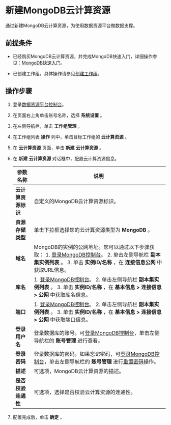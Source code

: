 新建MongoDB云计算资源 
===================================

通过新建MongoDB云计算资源，为使用数据资源平台做数据支撑。

前提条件 
-------------------------

* 已经购买MongoDB云计算资源，并完成MongoDB快速入门，详细操作参见：[MongoDB快速入门](https://help.aliyun.com/document_detail/54260.html?spm=a2c4g.11174283.6.568.2c9b6c7d0gu0Uq)。

  

* 已创建工作组，具体操作请参见[创建工作组](/cn.zh-CN/用户指南/系统设置/工作组管理/创建工作组.md)。

  




操作步骤 
-------------------------

1. 登录[数据资源平台控制台](https://dataq.console.aliyun.com)。

   

2. 在页面右上角单击账号名称，选择 **系统设置** 。

   

3. 在左侧导航栏，单击 **工作组管理** 。

   

4. 在工作组列表 **操作** 列中，单击目标工作组的 **云计算资源** 。

   

5. 在 **云计算资源** 页面，单击 **新建** **云计算资源** 。

   

6. 在 **新建** **云计算资源** 对话框中，配置云计算资源信息。

   

   |    参数名称     |                                                                                                                                                                        说明                                                                                                                                                                         |
   |-------------|---------------------------------------------------------------------------------------------------------------------------------------------------------------------------------------------------------------------------------------------------------------------------------------------------------------------------------------------------|
   | **云计算资源标识** | 自定义的MongoDB云计算资源标识。                                                                                                                                                                                                                                                                                                                               |
   | **资源存储类型**  | 单击下拉框选择您的云计算资源类型为 **MongoDB** 。                                                                                                                                                                                                                                                                                                                   |
   | **域名**      | MongoDB的实例的公网地址。您可以通过以下步骤获取： 1. [登录MongoDB控制台](https://mongodb.console.aliyun.com/replicate/cn-hangzhou/instances)。   2. 单击左侧导航栏 **副本集实例列表** 。   3. 单击 **实例ID/名称** ，在 **连接信息公网** 中获取URL信息。    |
   | **库名**      | 1. [登录MongoDB控制台](https://mongodb.console.aliyun.com/replicate/cn-hangzhou/instances)。   2. 单击左侧导航栏 **副本集实例列表** 。   3. 单击 **实例ID/名称** ，在 **基本信息** **\>** **连接信息** **\>** **公网** 中获取库名信息。                   |
   | **端口**      | 1. [登录MongoDB控制台](https://mongodb.console.aliyun.com/replicate/cn-hangzhou/instances)。   2. 单击左侧导航栏 **副本集实例列表** 。   3. 单击 **实例ID/名称** ，在 **基本信息** **\>** **连接信息** **\>** **公网** 中获取端口信息。                   |
   | **登录用户名**   | 登录数据库的账号。可[登录MongoDB控制台](https://mongodb.console.aliyun.com/replicate/cn-hangzhou/instances)，单击左侧导航栏的 **账号管理** 进行查看。                                                                                                                                                                                                              |
   | **登录密码**    | 登录数据库的密码。如果忘记密码，可[登录MongoDB控制台](https://mongodb.console.aliyun.com/replicate/cn-hangzhou/instances)，单击左侧导航栏的 **账号管理** 进行[重置密码](https://help.aliyun.com/document_detail/54544.html?spm=a2c4g.11186623.6.580.8ae131ab7Dm0Qt)操作。                                                                                     |
   | **描述**      | 可选项，MongoDB云计算资源的描述。                                                                                                                                                                                                                                                                                                                              |
   | **是否校验连通性** | 可选项，选择是否校验云计算资源的连通性。                                                                                                                                                                                                                                                                                                                              |

   

7. 配置完成后，单击 **确定** 。

   



